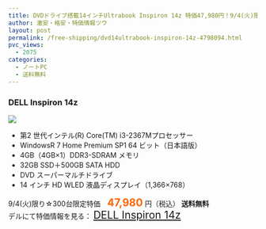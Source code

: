 ```yaml
---
title: DVDドライブ搭載14インチUltrabook Inspiron 14z 特価47,980円！9/4(火)限り☆
author: 激安・格安・特価情報ツウ
layout: post
permalink: /free-shipping/dvd14ultrabook-inspiron-14z-4798094.html
pvc_views:
  - 2075
categories:
  - ノートPC
  - 送料無料
---
```

### DELL Inspiron 14z

<div class="img-bg2 img_L">
  <a href="http://click.linksynergy.com/fs-bin/click?id=jJ8f/myhj5s&#038;offerid=211886.10003963&#038;type=3&#038;subid=0" target="_blank"><IMG border=0 src="http://i2.wp.com/img.dell.com/images/jp/banners/banners_l/Ins14z_5423_140x110.jpg?w=546" data-recalc-dims="1"></a><IMG border=0 width=1 height=1 src="http://ad.linksynergy.com/fs-bin/show?id=jJ8f/myhj5s&#038;bids=39250.10002179&#038;type=2&#038;subid=0" >
</div>

<!--more-->

  * 第2 世代インテル(R) Core(TM) i3-2367Mプロセッサー
  * WindowsR 7 Home Premium SP1 64 ビット（日本語版）
  * 4GB（4GB×1）DDR3-SDRAM メモリ
  * 32GB SSD＋500GB SATA HDD
  * DVD スーパーマルチドライブ
  * 14 インチ HD WLED 液晶ディスプレイ（1,366×768）

9/4(火)限り☆300台限定特価　<span style="color: #ff6600; font-size: 150%;"><strong>47,980</strong></span> 円（税込） **送料無料**  
デルにて特価情報を見る： <span style="font-size: 150%;"><a href="http://click.linksynergy.com/fs-bin/click?id=jJ8f/myhj5s&#038;offerid=211886.10003963&#038;type=3&#038;subid=0" target="_blank">DELL Inspiron 14z</a></span>